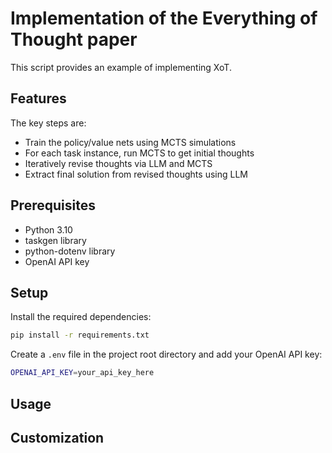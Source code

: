 # Implementation of the Everything of Thought paper
This script provides an example of implementing XoT.

## Features
The key steps are:
- Train the policy/value nets using MCTS simulations
- For each task instance, run MCTS to get initial thoughts
- Iteratively revise thoughts via LLM and MCTS
- Extract final solution from revised thoughts using LLM

## Prerequisites
- Python 3.10
- taskgen library
- python-dotenv library
- OpenAI API key
## Setup
Install the required dependencies:

```bash
pip install -r requirements.txt
```
Create a `.env` file in the project root directory and add your OpenAI API key:

```bash
OPENAI_API_KEY=your_api_key_here
```

## Usage


## Customization

